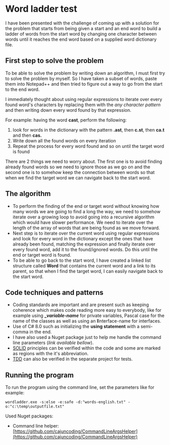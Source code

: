 
# Word ladder test
I have been presented with the challenge of coming up with a solution for the problem that starts from being given a start and an end word to build a ladder of words from the start word by changing one character between words until it reaches the end word based on a supplied word dictionary file. 

## First step to solve the problem
To be able to solve the problem by writing down an algorithm, I must first try to solve the problem by myself. So I have taken a subset of words, paste them into Notepad++ and then tried to figure out a way to go from the start to the end word.

I immediately thought about using regular expressions to iterate over every found word's characters by replacing them with the *any character pattern* and then writing down every word found by that expression.

For example: 
having the word **cast**, perform the following:

 1. look for words in the dictionary with the pattern **.ast**, then **c.st**, then **ca.t** and then **cas.**
 2. Write down all the found words on every iteration
 3. Repeat the process for every word found and so on until the target word is found

There are 2 things we need to worry about. The first one is to avoid finding already found words so we need to ignore those as we go on and the second one is to somehow keep the connection between words so that when we find the target word we can navigate back to the start word.

## The algorithm

 - To perform the finding of the end or target word without knowing how many words we are going to find a long the way, we need to somehow iterate over a growing loop to avoid going into a recursive algorithm which would have slower performance. We need to iterate over the length of the array of words that are being found as we move forward.
 - Next step is to iterate over the current word using regular expressions and look for every word in the dictionary except the ones that have already been found, matching the expression and finally iterate over every found word, add it to the found/ignored words. Do this until the end or target word is found.
 - To be able to go back to the start word, I have created a linked list structure called **Word** that contains the current word and a link to its parent, so that when I find the target word, I can easily navigate back to the start word.

## Code techniques and patterns

 - Coding standards are important and are present such as keeping coherence which makes code reading more easy to everybody, like for example using **_*variable-name*** for private variables, Pascal case for the name of the classes as well as using an **I**Interface-name for interfaces.
 -  Use of C# 8.0 such as initializing the **using statement** with a semi-comma in the end.
 - I have also used a Nuget package just to help me handle the command line parameters (*link available bellow*). 
 - [SOLID](https://en.wikipedia.org/wiki/SOLID) principles can be verified within the code and some are marked as regions with the it's abbreviation.
 - [TDD](https://en.wikipedia.org/wiki/Test-driven_development#:~:text=Test-driven%20development%20%28TDD%29,software%20against%20all%20test%20cases.) can also be verified in the separate project for tests.

## Running the program
To run the program using the command line, set the parameters like for example:

    wordladder.exe -s:else -e:safe -d:"words-english.txt" -o:"c:\temp\outputfile.txt"
  
Used Nuget packages:
 - Command line helper: [https://github.com/cajuncoding/CommandLineArgsHelper](https://github.com/cajuncoding/CommandLineArgsHelper)
